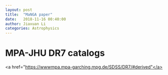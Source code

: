 ```yaml
---
layout: post
title:  "MaNGA paper"
date:   2018-11-16 00:40:00
author: Jiaxuan Li
categories: Astrophysics
---
```


# MPA-JHU DR7 catalogs
<a href="https://wwwmpa.mpa-garching.mpg.de/SDSS/DR7/#derived"</a>
